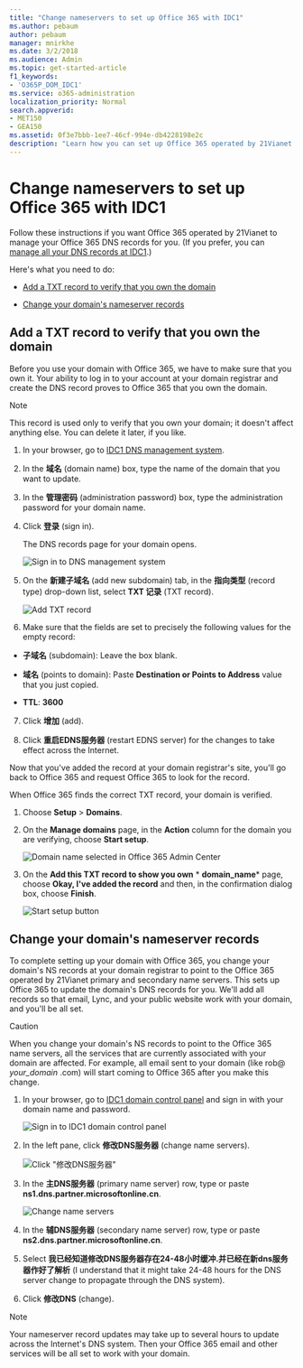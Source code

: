 ```yaml
---
title: "Change nameservers to set up Office 365 with IDC1"
ms.author: pebaum
author: pebaum
manager: mnirkhe
ms.date: 3/2/2018
ms.audience: Admin
ms.topic: get-started-article
f1_keywords:
- 'O365P_DOM_IDC1'
ms.service: o365-administration
localization_priority: Normal
search.appverid:
- MET150
- GEA150
ms.assetid: 0f3e7bbb-1ee7-46cf-994e-db4228198e2c
description: "Learn how you can set up Office 365 operated by 21Vianet to manage your DNS records, when IDC1 is the DNS hosting provider."
---
```


# Change nameservers to set up Office 365 with IDC1

Follow these instructions if you want Office 365 operated by 21Vianet to manage your Office 365 DNS records for you. (If you prefer, you can [manage all your DNS records at IDC1](create-dns-records-at-idc1.md).)
  
Here's what you need to do:
  
- [Add a TXT record to verify that you own the domain](change-nameservers-at-idc1.md#BKMK_add_a_record)
    
- [Change your domain's nameserver records](change-nameservers-at-idc1.md#BKMK_change_your_domain_s_1)
    
## Add a TXT record to verify that you own the domain
<a name="BKMK_add_a_record"> </a>

Before you use your domain with Office 365, we have to make sure that you own it. Your ability to log in to your account at your domain registrar and create the DNS record proves to Office 365 that you own the domain.
  
> [!NOTE]
> This record is used only to verify that you own your domain; it doesn't affect anything else. You can delete it later, if you like. 
  
1. In your browser, go to [IDC1 DNS management system](https://go.microsoft.com/fwlink/?linkid=838716).
    
2. In the **域名** (domain name) box, type the name of the domain that you want to update. 
    
3. In the **管理密码** (administration password) box, type the administration password for your domain name. 
    
4. Click **登录** (sign in). 
    
    The DNS records page for your domain opens.
    
    ![Sign in to DNS management system](../media/8562d0bc-dde7-4fdb-b4dc-78f57fa159b8.png)
  
5. On the **新建子域名** (add new subdomain) tab, in the **指向类型** (record type) drop-down list, select **TXT 记录** (TXT record). 
    
    ![Add TXT record](../media/342ff242-c2c7-4d60-8421-5387e0b8d7a8.png)
  
6. Make sure that the fields are set to precisely the following values for the empty record:
    
  - **子域名** (subdomain): Leave the box blank. 
    
  - **域名** (points to domain): Paste **Destination or Points to Address** value that you just copied. 
    
  - **TTL**: **3600**
    
7. Click **增加** (add). 
    
8. Click **重启EDNS服务器** (restart EDNS server) for the changes to take effect across the Internet. 
    
Now that you've added the record at your domain registrar's site, you'll go back to Office 365 and request Office 365 to look for the record.
  
When Office 365 finds the correct TXT record, your domain is verified.
  
1. Choose **Setup** \> **Domains**.
    
2. On the **Manage domains** page, in the **Action** column for the domain you are verifying, choose **Start setup**.
    
    ![Domain name selected in Office 365 Admin Center](../media/c61204f1-a025-448b-a2a1-c4d7abee7a06.png)
  
3. On the **Add this TXT record to show you own** * **domain_name*** page, choose **Okay, I've added the record** and then, in the confirmation dialog box, choose **Finish**.
    
    ![Start setup button](../media/5f6578af-ae32-49e8-b283-ec2d080420da.png)
  
## Change your domain's nameserver records
<a name="BKMK_change_your_domain_s_1"> </a>

To complete setting up your domain with Office 365, you change your domain's NS records at your domain registrar to point to the Office 365 operated by 21Vianet primary and secondary name servers. This sets up Office 365 to update the domain's DNS records for you. We'll add all records so that email, Lync, and your public website work with your domain, and you'll be all set.
  
> [!CAUTION]
> When you change your domain's NS records to point to the Office 365 name servers, all the services that are currently associated with your domain are affected. For example, all email sent to your domain (like rob@ *your_domain*  .com) will start coming to Office 365 after you make this change. 
  
1. In your browser, go to [IDC1 domain control panel](https://go.microsoft.com/fwlink/?linkid=838717) and sign in with your domain name and password. 
    
    ![Sign in to IDC1 domain control panel](../media/1e394e99-db79-4a39-bed9-07ffab124013.png)
  
2. In the left pane, click **修改DNS服务器** (change name servers). 
    
    ![Click "修改DNS服务器"](../media/b6959c5d-22de-4866-af10-c5138e978daa.png)
  
3. In the **主DNS服务器** (primary name server) row, type or paste **ns1.dns.partner.microsoftonline.cn**. 
    
    ![Change name servers](../media/ef3f7c8a-23f2-4940-87d1-0b8a2dd766e9.png)
  
4. In the **辅DNS服务器** (secondary name server) row, type or paste **ns2.dns.partner.microsoftonline.cn**. 
    
5. Select **我已经知道修改DNS服务器存在24-48小时缓冲.并已经在新dns服务器作好了解析** (I understand that it might take 24-48 hours for the DNS server change to propagate through the DNS system). 
    
6. Click **修改DNS** (change). 
    
> [!NOTE]
> Your nameserver record updates may take up to several hours to update across the Internet's DNS system. Then your Office 365 email and other services will be all set to work with your domain. 
  

